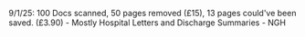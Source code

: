 9/1/25:
100 Docs scanned, 50 pages removed (£15), 13 pages could've been saved. (£3.90) - Mostly Hospital Letters and Discharge Summaries - NGH